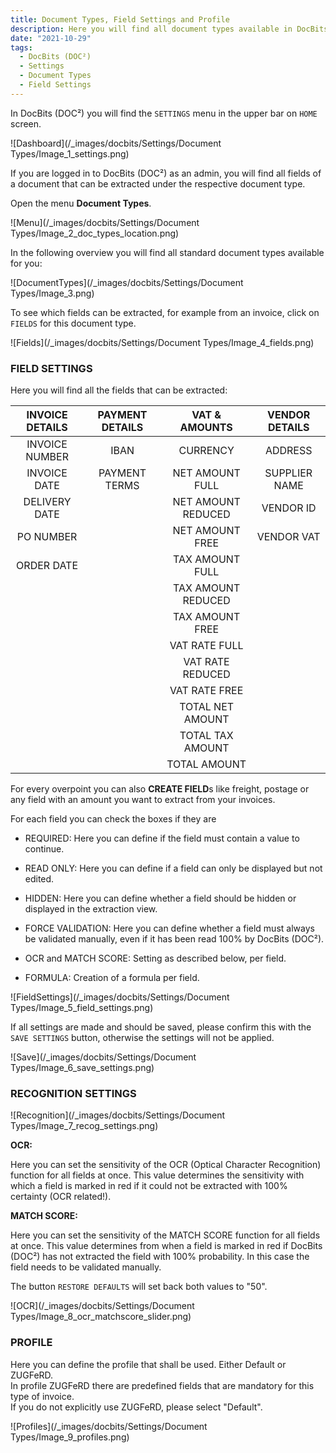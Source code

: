 ```yaml
---
title: Document Types, Field Settings and Profile
description: Here you will find all document types available in DocBits (DOC²) as invoice, credit note, delivery note, order confirmation and many more
date: "2021-10-29"
tags:
  - DocBits (DOC²)
  - Settings
  - Document Types
  - Field Settings
---
```



In DocBits (DOC²) you will find the `SETTINGS` menu in the upper bar on `HOME` screen.

![Dashboard](/_images/docbits/Settings/Document Types/Image_1_settings.png)

If you are logged in to DocBits (DOC²) as an admin, you will find all fields of a document that can be extracted under the respective document type.

Open the menu **Document Types**.

![Menu](/_images/docbits/Settings/Document Types/Image_2_doc_types_location.png)

In the following overview you will find all standard document types available for you:

![DocumentTypes](/_images/docbits/Settings/Document Types/Image_3.png)

To see which fields can be extracted, for example from an invoice, click on `FIELDS` for this document type.

![Fields](/_images/docbits/Settings/Document Types/Image_4_fields.png)

### FIELD SETTINGS

Here you will find all the fields that can be extracted:

| INVOICE DETAILS    | PAYMENT DETAILS     |  VAT & AMOUNTS      |  VENDOR DETAILS     |
|       :----:       |        :----:       |       :----:        |      :----:         |
| INVOICE NUMBER     | IBAN                | CURRENCY            | ADDRESS             |
| INVOICE DATE       | PAYMENT TERMS       | NET AMOUNT FULL     | SUPPLIER NAME       |
| DELIVERY DATE      |                     | NET AMOUNT REDUCED  | VENDOR ID           |
| PO NUMBER          |                     | NET AMOUNT FREE     | VENDOR VAT          |
| ORDER DATE         |                     | TAX AMOUNT FULL     |                     |
|                    |                     | TAX AMOUNT REDUCED  |                     |
|                    |                     | TAX AMOUNT FREE     |                     |
|                    |                     | VAT RATE FULL       |                     |
|                    |                     | VAT RATE REDUCED    |                     |
|                    |                     | VAT RATE FREE       |                     |
|                    |                     | TOTAL NET AMOUNT    |                     |
|                    |                     | TOTAL TAX AMOUNT    |                     |
|                    |                     | TOTAL AMOUNT        |                     |




For every overpoint you can also **CREATE FIELD**s like freight, postage or any field with an amount you want to extract from your invoices.

For each field you can check the boxes if they are

- REQUIRED: Here you can define if the field must contain a value to continue.

- READ ONLY: Here you can define if a field can only be displayed but not edited.

- HIDDEN: Here you can define whether a field should be hidden or displayed in the extraction view.

- FORCE VALIDATION: Here you can define whether a field must always be validated manually, even if it has been read 100% by DocBits (DOC²).

- OCR and MATCH SCORE: Setting as described below, per field.

- FORMULA: Creation of a formula per field.


![FieldSettings](/_images/docbits/Settings/Document Types/Image_5_field_settings.png)

If all settings are made and should be saved, please confirm this with the `SAVE SETTINGS` button, otherwise the settings will not be applied.

![Save](/_images/docbits/Settings/Document Types/Image_6_save_settings.png)



### RECOGNITION SETTINGS

![Recognition](/_images/docbits/Settings/Document Types/Image_7_recog_settings.png)

**OCR:**

Here you can set the sensitivity of the OCR (Optical Character Recognition) function for all fields at once. This value determines the sensitivity with which a field is marked in red if it could not be extracted with 100% certainty (OCR related!).

**MATCH SCORE:**

Here you can set the sensitivity of the MATCH SCORE function for all fields at once. This value determines from when a field is marked in red if DocBits (DOC²) has not extracted the field with 100% probability. In this case the field needs to be validated manually.

The button `RESTORE DEFAULTS` will set back both values to "50".

![OCR](/_images/docbits/Settings/Document Types/Image_8_ocr_matchscore_slider.png)


### PROFILE

Here you can define the profile that shall be used. Either Default or ZUGFeRD.<br> In profile ZUGFeRD there are predefined fields that are mandatory for this type of invoice.<br> If you do not explicitly use ZUGFeRD, please select "Default".

![Profiles](/_images/docbits/Settings/Document Types/Image_9_profiles.png)




